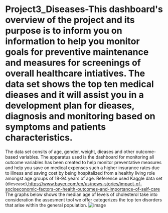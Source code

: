 # Project3_Diseases-This dashboard's overview of the project and its purpose is to inform you on information to help you monitor  goals for preventive maintenance and  measures for screenings of overall healthcare intiatives. The data set shows the top ten medical dieases and it will assist you  in a development plan for dieases, diagnosis and monitoring based on symptoms and patients characteristics.
The data set consits of age, gender, weight, dieases and other outcome-based variables. 
The apparatus used is the dashboard for monitoring all outcome variables has been created to help monitor preventative measures and help you save on medical expenses such a higher insurance rates due to illness and saving cost by being hospitalized from a healthy living role amongst age groups of 18-94 years of age. 
Reference used Kaggle data set (diesease),https://www.bayer.com/en/us/news-stories/impact-of-socioeconomic-factors-on-health-outcomes-and-importance-of-self-care
The graphs below shows the median age of levels of cholesterol take into consideration the assesment tool we offer categerizes the top ten disorders that arise within the general population.
![image](https://github.com/user-attachments/assets/7888a30f-eaf1-43e7-9936-9469ece212eb)
